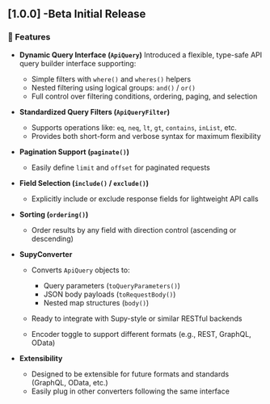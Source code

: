 ## \[1.0.0] -Beta Initial Release

### 🚀 Features

* **Dynamic Query Interface (`ApiQuery`)**
  Introduced a flexible, type-safe API query builder interface supporting:

    * Simple filters with `where()` and `wheres()` helpers
    * Nested filtering using logical groups: `and()` / `or()`
    * Full control over filtering conditions, ordering, paging, and selection

* **Standardized Query Filters (`ApiQueryFilter`)**

    * Supports operations like: `eq`, `neq`, `lt`, `gt`, `contains`, `inList`, etc.
    * Provides both short-form and verbose syntax for maximum flexibility

* **Pagination Support (`paginate()`)**

    * Easily define `limit` and `offset` for paginated requests

* **Field Selection (`include()` / `exclude()`)**

    * Explicitly include or exclude response fields for lightweight API calls

* **Sorting (`ordering()`)**

    * Order results by any field with direction control (ascending or descending)

* **SupyConverter**

    * Converts `ApiQuery` objects to:

        * Query parameters (`toQueryParameters()`)
        * JSON body payloads (`toRequestBody()`)
        * Nested map structures (`body()`)
    * Ready to integrate with Supy-style or similar RESTful backends
    * Encoder toggle to support different formats (e.g., REST, GraphQL, OData)

* **Extensibility**

    * Designed to be extensible for future formats and standards (GraphQL, OData, etc.)
    * Easily plug in other converters following the same interface
